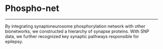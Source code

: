 # Phospho-net
------------
By integrating synaptoneurosome phosphorylation network with other bionetworks, we constructed a hierarchy of synapse proteins. With SNP data, we further recognized key synaptic pathways responsible for epilepsy.
